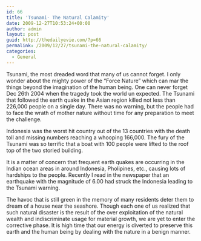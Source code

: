 ```yaml
---
id: 66
title: 'Tsunami- The Natural Calamity'
date: 2009-12-27T10:53:24+00:00
author: admin
layout: post
guid: http://thedailyevie.com/?p=66
permalink: /2009/12/27/tsunami-the-natural-calamity/
categories:
  - General
---
```

Tsunami, the most dreaded word that many of us cannot forget. I only wonder about the mighty power of the &#8220;Force Nature&#8221; which can mar the things beyond the imagination of the human being. One can never forget Dec 26th 2004 when the tragedy took the world un expected. The Tsunami that followed the earth quake in the Asian region killed not less than 226,000 people on a single day. There was no warning, but the people had to face the wrath of mother nature without time for any preparation to meet the challenge.

Indonesia was the worst hit country out of the 13 countries with the death toll and missing numbers reaching a whooping 166,000. The fury of the Tsunami was so terrific that a boat with 100 people were lifted to the roof top of the two storied building.

It is a matter of concern that frequent earth quakes are occurring in the Indian ocean areas in around Indonesia, Pholipines, etc., causing lots of hardships to the people. Recently I read in the newspaper that an earthquake with the magnitude of 6.00 had struck the Indonesia leading to the Tsunami warning.

The havoc that is still green in the memory of many residents deter them to dream of a house near the seashore. Though each one of us realized that such natural disaster is the result of the over exploitation of the natural wealth and indiscriminate usage for material growth, we are yet to enter the corrective phase. It is high time that our energy is diverted to preserve this earth and the human being by dealing with the nature in a benign manner.